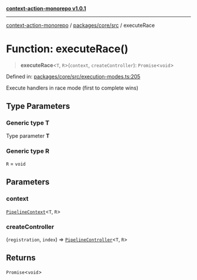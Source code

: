 [**context-action-monorepo v1.0.1**](../../../../README.md)

***

[context-action-monorepo](../../../../README.md) / [packages/core/src](../README.md) / executeRace

# Function: executeRace()

> **executeRace**\<`T`, `R`\>(`context`, `createController`): `Promise`&lt;`void`&gt;

Defined in: [packages/core/src/execution-modes.ts:205](https://github.com/mineclover/context-action/blob/2861d61b4b5d930e9e7f5277983455dc296dc859/packages/core/src/execution-modes.ts#L205)

Execute handlers in race mode (first to complete wins)

## Type Parameters

### Generic type T

Type parameter **T**

### Generic type R

`R` = `void`

## Parameters

### context

[`PipelineContext`](../interfaces/PipelineContext.md)\<`T`, `R`\>

### createController

(`registration`, `index`) => [`PipelineController`](../interfaces/PipelineController.md)\<`T`, `R`\>

## Returns

`Promise`&lt;`void`&gt;
